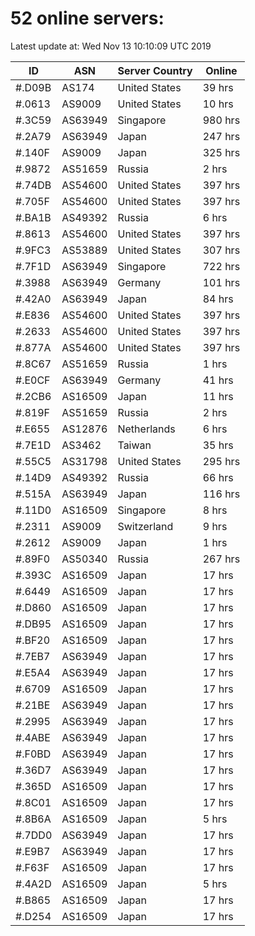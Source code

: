 # 52 online servers:

Latest update at: Wed Nov 13 10:10:09 UTC 2019

| ID | ASN | Server Country | Online |
| -- | --- | -------------- | ------ |
| #.D09B | AS174 | United States | 39 hrs |
| #.0613 | AS9009 | United States | 10 hrs |
| #.3C59 | AS63949 | Singapore | 980 hrs |
| #.2A79 | AS63949 | Japan | 247 hrs |
| #.140F | AS9009 | Japan | 325 hrs |
| #.9872 | AS51659 | Russia | 2 hrs |
| #.74DB | AS54600 | United States | 397 hrs |
| #.705F | AS54600 | United States | 397 hrs |
| #.BA1B | AS49392 | Russia | 6 hrs |
| #.8613 | AS54600 | United States | 397 hrs |
| #.9FC3 | AS53889 | United States | 307 hrs |
| #.7F1D | AS63949 | Singapore | 722 hrs |
| #.3988 | AS63949 | Germany | 101 hrs |
| #.42A0 | AS63949 | Japan | 84 hrs |
| #.E836 | AS54600 | United States | 397 hrs |
| #.2633 | AS54600 | United States | 397 hrs |
| #.877A | AS54600 | United States | 397 hrs |
| #.8C67 | AS51659 | Russia | 1 hrs |
| #.E0CF | AS63949 | Germany | 41 hrs |
| #.2CB6 | AS16509 | Japan | 11 hrs |
| #.819F | AS51659 | Russia | 2 hrs |
| #.E655 | AS12876 | Netherlands | 6 hrs |
| #.7E1D | AS3462 | Taiwan | 35 hrs |
| #.55C5 | AS31798 | United States | 295 hrs |
| #.14D9 | AS49392 | Russia | 66 hrs |
| #.515A | AS63949 | Japan | 116 hrs |
| #.11D0 | AS16509 | Singapore | 8 hrs |
| #.2311 | AS9009 | Switzerland | 9 hrs |
| #.2612 | AS9009 | Japan | 1 hrs |
| #.89F0 | AS50340 | Russia | 267 hrs |
| #.393C | AS16509 | Japan | 17 hrs |
| #.6449 | AS16509 | Japan | 17 hrs |
| #.D860 | AS16509 | Japan | 17 hrs |
| #.DB95 | AS16509 | Japan | 17 hrs |
| #.BF20 | AS16509 | Japan | 17 hrs |
| #.7EB7 | AS63949 | Japan | 17 hrs |
| #.E5A4 | AS63949 | Japan | 17 hrs |
| #.6709 | AS16509 | Japan | 17 hrs |
| #.21BE | AS63949 | Japan | 17 hrs |
| #.2995 | AS63949 | Japan | 17 hrs |
| #.4ABE | AS63949 | Japan | 17 hrs |
| #.F0BD | AS63949 | Japan | 17 hrs |
| #.36D7 | AS63949 | Japan | 17 hrs |
| #.365D | AS16509 | Japan | 17 hrs |
| #.8C01 | AS16509 | Japan | 17 hrs |
| #.8B6A | AS16509 | Japan | 5 hrs |
| #.7DD0 | AS63949 | Japan | 17 hrs |
| #.E9B7 | AS63949 | Japan | 17 hrs |
| #.F63F | AS16509 | Japan | 17 hrs |
| #.4A2D | AS16509 | Japan | 5 hrs |
| #.B865 | AS16509 | Japan | 17 hrs |
| #.D254 | AS16509 | Japan | 17 hrs |

